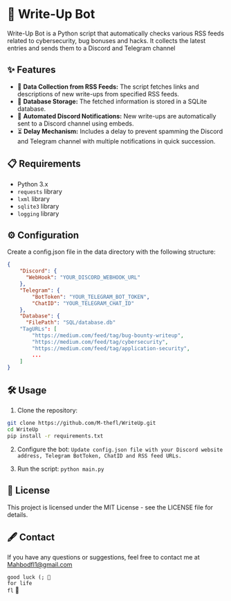 # 📝 Write-Up Bot

Write-Up Bot is a Python script that automatically checks various RSS feeds related to cybersecurity, bug bonuses and hacks. It collects the latest entries and sends them to a Discord and Telegram channel

## ✨ Features

- 📡 **Data Collection from RSS Feeds:** The script fetches links and descriptions of new write-ups from specified RSS feeds.
- 💾 **Database Storage:** The fetched information is stored in a SQLite database.
- 🚀 **Automated Discord Notifications:** New write-ups are automatically sent to a Discord channel using embeds.
- ⏳ **Delay Mechanism:** Includes a delay to prevent spamming the Discord and Telegram channel with multiple notifications in quick succession.

## 📋 Requirements

- Python 3.x
- `requests` library
- `lxml` library
- `sqlite3` library
- `logging` library

## ⚙️ Configuration
Create a config.json file in the data directory with the following structure:

```json
{
    "Discord": {
      "WebHook": "YOUR_DISCORD_WEBHOOK_URL"
    },
    "Telegram": {
        "BotToken": "YOUR_TELEGRAM_BOT_TOKEN",
        "ChatID": "YOUR_TELEGRAM_CHAT_ID"
    },
    "Database": {
      "FilePath": "SQL/database.db"
    "TagURLs": [
        "https://medium.com/feed/tag/bug-bounty-writeup",
        "https://medium.com/feed/tag/cybersecurity",
        "https://medium.com/feed/tag/application-security",
        ...
    ]
}
```
## 🛠️ Usage
1. Clone the repository:
```bash
git clone https://github.com/M-thefl/WriteUp.git
cd WriteUp
pip install -r requirements.txt
```
2. Configure the bot:
`Update config.json file with your Discord website address, Telegram BotToken, ChatID and RSS feed URLs.`

3. Run the script:
`python main.py`
   
## 📄 License

This project is licensed under the MIT License - see the LICENSE file for details.

## 🖋 Contact
If you have any questions or suggestions, feel free to contact me at Mahbodfl1@gmail.com

``good luck (; 🌙``<br />
``for life``<br />
``fl``
🚀


